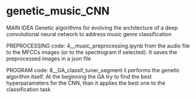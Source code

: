 # genetic_music_CNN
MAIN IDEA
Genetic algorithms for evolving the architecture of a deep convolutional neural network to address music genre classification

PREPROCESSING
code: 4__music_preprocessing.ipynb
from the audio file to the MFCCs images (or to the spectrogram if selected). It saves the preprocessed images in a json file

PROGRAM
code: 8__GA_classif_tuner_segment
il performs the genetic algorithm itself. At the beginning the GA try to find the best hyperparameters for the CNN, than it applies the best one to the classification task



